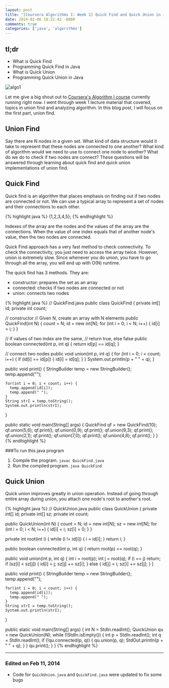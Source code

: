 ```yaml
---
layout: post
title: "[Coursera Algorithms I: Week 1] Quick Find and Quick Union in Java"
date: 2014-02-06 18:21:42 -0800
comments: true
categories: ['java', 'algorithms']
---
```


## tl;dr

- What is Quick Find
- Programming Quick Find in Java
- What is Quick Union
- Programming Quick Union in Java

![algo1](http://i.imgur.com/nlWL17x.png)

Let me give a big shout out to [Coursera's Algorithm I course](https://class.coursera.org/algs4partI-004/) currently running right now. I went through week 1 lecture material that covered, topics in union find and analyzing algorithm. In this blog post, I will focus on the first part, union find.

## Union Find

Say there are N nodes in a given set. What kind of data
structure would it take to represent that these nodes are
connected to one another? What kind of algorithm would we need
to use to connect one node to another? What do we do to check
if two nodes are connect? These questions will be answered
through learning about quick find and quick union
implementations of union find.

## Quick Find

Quick find is an algorithm that places emphasis on finding out
if two nodes are connected or not. We can use a typical array to
represent a set of nodes and their connections to each other.

{% highlight java %}
{1,2,3,4,5};
{% endhighlight %}

Indexes of the array are the nodes and the values of the array
are the connections. When the value of one index equals that of
another node's value, then the two nodes are connected.

Quick Find approach has a very fast method to check connectivity.
To check the connectivity, you just need to access the array
twice. However, union is extremely slow. Since whenever you do
union, you have to go through all the array, you will end up
with O(N) runtime.

The quick find has 3 methods. They are:

- constructor: prepares the set as an array
- connected: checks if two nodes are connected or not
- union: connects two nodes

{% highlight java %}
// QuickFind.java
public class QuickFind {
  private int[] id;
  private int count;

  // constructor
  // Given N, create an array with N elements
  public QuickFind(int N) {
    count = N;
    id = new int[N];
    for (int i = 0; i < N; i++) {
      id[i] = i;
    }
  }

  // if values of two index are the same,
  // return true, else false
  public boolean connected(int p, int q) {
    return id[p] == id[q];
  }

  // connect two nodes
  public void union(int p, int q) {
    for (int i = 0; i < count; i++) {
      if (id[i] == id[p]) {
        id[i] = id[q];
      }
    }
    System.out.println(p + " " + q);
  }

  public void print() {
    StringBuilder temp = new StringBuilder();
    temp.append("");

    for(int i = 0; i < count; i++) {
      temp.append(id[i]);
      temp.append(" ");
    }
    String strI = temp.toString();
    System.out.println(strI);
  }

  public static void main(String[] args) {
    QuickFind qf = new QuickFind(10);
    qf.union(5,6);
    qf.print();
    qf.union(0,9);
    qf.print();
    qf.union(9,3);
    qf.print();
    qf.union(2,1);
    qf.print();
    qf.union(7,0);
    qf.print();
    qf.union(4,8);
    qf.print();
  }
}
{% endhighlight %}

###To run this java program

1. Compile the program. `javac QuickFind.java`
2. Run the compiled program. `java QuickFind`

## Quick Union

Quick union improves greatly in union operation. Instead of
going through entire array during union, you attach one node's
root to another's root.

{% highlight java %}
// QuickUnion.java
public class QuickUnion {
  private int[] id;
  private int[] sz;
  private int count;

  public QuickUnion(int N) {
    count = N;
    id = new int[N];
    sz = new int[N];
    for (int i = 0; i < N; i++) {
      id[i] = i;
      sz[i] = 0;
    }
  }

  private int root(int i) {
    while (i != id[i]) {
      i = id[i];
    }
    return i;
  }

  public boolean connected(int p, int q) {
    return root(p) == root(q);
  }

  public void union(int p, int q) {
    int i = root(p);
    int j = root(q);
    if (i == j) return;
    if (sz[i] < sz[j]) { id[i] = j; sz[j] += sz[i]; }
    else { id[j] = i; sz[i] += sz[j]; }
  }

  public void print() {
    StringBuilder temp = new StringBuilder();
    temp.append("");

    for(int i = 0; i < count; i++) {
      temp.append(id[i]);
      temp.append(" ");
    }
    String strI = temp.toString();
    System.out.println(strI);
  }

  public static void main(String[] args) {
    int N = StdIn.readInt();
    QuickUnion qu = new QuickUnion(N);
    while (!StdIn.isEmpty()) {
      int p = StdIn.readInt();
      int q = StdIn.readInt();
      if (!qu.connected(p, q)) {
        qu.union(p, q);
        StdOut.println(p + " " + q);
      }
    }
    qu.print();
  }
}
{% endhighlight %}

---
### Edited on Feb 11, 2014

- Code for `QuickUnion.java` and `QuickFind.java` were updated to fix some
bugs

